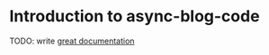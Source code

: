 # Introduction to async-blog-code

TODO: write [great documentation](http://jacobian.org/writing/what-to-write/)
